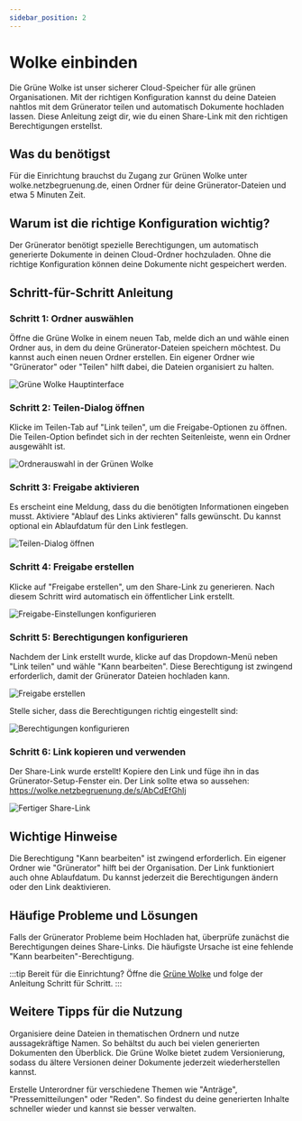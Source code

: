 ```yaml
---
sidebar_position: 2
---
```


# Wolke einbinden

Die Grüne Wolke ist unser sicherer Cloud-Speicher für alle grünen Organisationen. Mit der richtigen Konfiguration kannst du deine Dateien nahtlos mit dem Grünerator teilen und automatisch Dokumente hochladen lassen. Diese Anleitung zeigt dir, wie du einen Share-Link mit den richtigen Berechtigungen erstellst.

## Was du benötigst

Für die Einrichtung brauchst du Zugang zur Grünen Wolke unter wolke.netzbegruenung.de, einen Ordner für deine Grünerator-Dateien und etwa 5 Minuten Zeit.

## Warum ist die richtige Konfiguration wichtig?

Der Grünerator benötigt spezielle Berechtigungen, um automatisch generierte Dokumente in deinen Cloud-Ordner hochzuladen. Ohne die richtige Konfiguration können deine Dokumente nicht gespeichert werden.

## Schritt-für-Schritt Anleitung

### Schritt 1: Ordner auswählen

Öffne die Grüne Wolke in einem neuen Tab, melde dich an und wähle einen Ordner aus, in dem du deine Grünerator-Dateien speichern möchtest. Du kannst auch einen neuen Ordner erstellen. Ein eigener Ordner wie "Grünerator" oder "Teilen" hilft dabei, die Dateien organisiert zu halten.

![Grüne Wolke Hauptinterface](/assets/images/wolke-tutorial/step1.png)

### Schritt 2: Teilen-Dialog öffnen

Klicke im Teilen-Tab auf "Link teilen", um die Freigabe-Optionen zu öffnen. Die Teilen-Option befindet sich in der rechten Seitenleiste, wenn ein Ordner ausgewählt ist.

![Ordnerauswahl in der Grünen Wolke](/assets/images/wolke-tutorial/step2.png)

### Schritt 3: Freigabe aktivieren

Es erscheint eine Meldung, dass du die benötigten Informationen eingeben musst. Aktiviere "Ablauf des Links aktivieren" falls gewünscht. Du kannst optional ein Ablaufdatum für den Link festlegen.

![Teilen-Dialog öffnen](/assets/images/wolke-tutorial/step3.png)

### Schritt 4: Freigabe erstellen

Klicke auf "Freigabe erstellen", um den Share-Link zu generieren. Nach diesem Schritt wird automatisch ein öffentlicher Link erstellt.

![Freigabe-Einstellungen konfigurieren](/assets/images/wolke-tutorial/step4.png)

### Schritt 5: Berechtigungen konfigurieren

Nachdem der Link erstellt wurde, klicke auf das Dropdown-Menü neben "Link teilen" und wähle "Kann bearbeiten". Diese Berechtigung ist zwingend erforderlich, damit der Grünerator Dateien hochladen kann.

![Freigabe erstellen](/assets/images/wolke-tutorial/step5.png)

Stelle sicher, dass die Berechtigungen richtig eingestellt sind:

![Berechtigungen konfigurieren](/assets/images/wolke-tutorial/step6.png)

### Schritt 6: Link kopieren und verwenden

Der Share-Link wurde erstellt! Kopiere den Link und füge ihn in das Grünerator-Setup-Fenster ein. Der Link sollte etwa so aussehen: https://wolke.netzbegruenung.de/s/AbCdEfGhIj

![Fertiger Share-Link](/assets/images/wolke-tutorial/step7.png)

## Wichtige Hinweise

Die Berechtigung "Kann bearbeiten" ist zwingend erforderlich. Ein eigener Ordner wie "Grünerator" hilft bei der Organisation. Der Link funktioniert auch ohne Ablaufdatum. Du kannst jederzeit die Berechtigungen ändern oder den Link deaktivieren.

## Häufige Probleme und Lösungen

Falls der Grünerator Probleme beim Hochladen hat, überprüfe zunächst die Berechtigungen deines Share-Links. Die häufigste Ursache ist eine fehlende "Kann bearbeiten"-Berechtigung.

:::tip Bereit für die Einrichtung?
Öffne die [Grüne Wolke](https://wolke.netzbegruenung.de/) und folge der Anleitung Schritt für Schritt.
:::

## Weitere Tipps für die Nutzung

Organisiere deine Dateien in thematischen Ordnern und nutze aussagekräftige Namen. So behältst du auch bei vielen generierten Dokumenten den Überblick. Die Grüne Wolke bietet zudem Versionierung, sodass du ältere Versionen deiner Dokumente jederzeit wiederherstellen kannst.

Erstelle Unterordner für verschiedene Themen wie "Anträge", "Pressemitteilungen" oder "Reden". So findest du deine generierten Inhalte schneller wieder und kannst sie besser verwalten.
